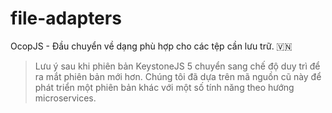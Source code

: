 # file-adapters

OcopJS - Đầu chuyển về dạng phù hợp cho các tệp cần lưu trữ. 🇻🇳

> Lưu ý sau khi phiên bản KeystoneJS 5 chuyển sang chế độ duy trì để ra mắt
> phiên bản mới hơn. Chúng tôi đã dựa trên mã nguồn cũ này để phát triển một
> phiên bản khác với một số tính năng theo hướng microservices.
